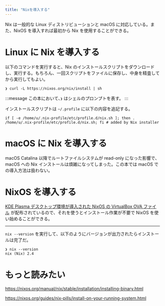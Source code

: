 ```yaml
---
title: "Nixを導入する"
---
```


Nix は一般的な Linux ディストリビューションと macOS に対応している。また、NixOS を導入すれば最初から Nix を使用することができる。

# Linux に Nix を導入する

以下のコマンドを実行すると、Nix のインストールスクリプトをダウンロードし、実行する。もちろん、一回スクリプトをファイルに保存し、中身を精査してから実行してもよい。

```shell
❯ curl -L https://nixos.org/nix/install | sh
```

:::message
この本において、`❯` はシェルのプロンプトを表す。
:::

インストールスクリプトは `~/.profile` に以下の内容を追記する。

```shell:~/.profile
if [ -e /home/u/.nix-profile/etc/profile.d/nix.sh ]; then . /home/u/.nix-profile/etc/profile.d/nix.sh; fi # added by Nix installer
```

# macOS に Nix を導入する

macOS Catalina 以降でルートファイルシステムが read-only になった影響で、macOS への Nix インストールは煩雑になってしまった。この本では macOS での導入方法は扱わない。

# NixOS を導入する

[KDE Plasma デスクトップ環境が導入された NixOS の VirtualBox OVA ファイル](https://nixos.org/download.html#nixos-virtualbox) が配布されているので、それを使うとインストール作業が不要で NixOS を使い始めることができる。

---

`nix --version` を実行して、以下のようにバージョンが出力されたらインストールは完了だ。

```shell
❯ nix --version
nix (Nix) 2.4
```

# もっと読みたい

https://nixos.org/manual/nix/stable/installation/installing-binary.html

https://nixos.org/guides/nix-pills/install-on-your-running-system.html
